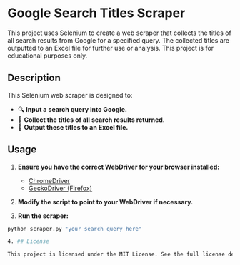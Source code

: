 # Google Search Titles Scraper

This project uses Selenium to create a web scraper that collects the titles of all search results from Google for a specified query. The collected titles are outputted to an Excel file for further use or analysis. This project is for educational purposes only.

## Description

This Selenium web scraper is designed to:

- 🔍 **Input a search query into Google.**
- 📄 **Collect the titles of all search results returned.**
- 💾 **Output these titles to an Excel file.**

## Usage

1. **Ensure you have the correct WebDriver for your browser installed:**

   - [ChromeDriver](https://sites.google.com/a/chromium.org/chromedriver/)
   - [GeckoDriver (Firefox)](https://github.com/mozilla/geckodriver/releases)

2. **Modify the script to point to your WebDriver if necessary.**

3. **Run the scraper:**

```bash
python scraper.py "your search query here"

4. ## License

This project is licensed under the MIT License. See the full license details at [MIT License](https://opensource.org/license/mit).

